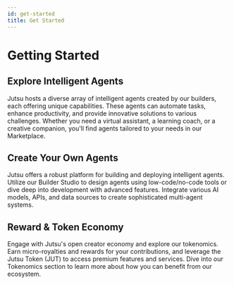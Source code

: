 ```yaml
---
id: get-started
title: Get Started
---
```


# Getting Started

## Explore Intelligent Agents

Jutsu hosts a diverse array of intelligent agents created by our builders, each offering unique capabilities. These agents can automate tasks, enhance productivity, and provide innovative solutions to various challenges. Whether you need a virtual assistant, a learning coach, or a creative companion, you'll find agents tailored to your needs in our Marketplace.

## Create Your Own Agents

Jutsu offers a robust platform for building and deploying intelligent agents. Utilize our Builder Studio to design agents using low-code/no-code tools or dive deep into development with advanced features. Integrate various AI models, APIs, and data sources to create sophisticated multi-agent systems.

## Reward & Token Economy
Engage with Jutsu's open creator economy and explore our tokenomics. Earn micro-royalties and rewards for your contributions, and leverage the Jutsu Token (JUT) to access premium features and services. Dive into our Tokenomics section to learn more about how you can benefit from our ecosystem.